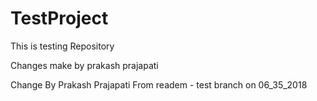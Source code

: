 # TestProject
This is testing Repository


Changes make by prakash prajapati 


Change By Prakash Prajapati From readem - test branch on 06_35_2018
